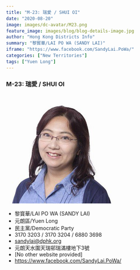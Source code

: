```yaml
---
title: "M-23: 瑞愛 / SHUI OI"
date: "2020-08-20"
image: images/dc-avatar/M23.png
feature_image: images/blog/blog-details-image.jpg
author: "Hong Kong Districts Info"
summary: "黎寳華/LAI PO WA (SANDY LAI)"
iframe: "https://www.facebook.com/SandyLai.PoWa/"
categories: ["New Territories"]
tags: ["Yuen Long"]
---
```


### M-23: 瑞愛 / SHUI OI  
![](/images/dc-avatar/M23.png)  

 - 黎寳華/LAI PO WA (SANDY LAI)  
 - 元朗區/Yuen Long  
 - 民主黨/Democratic Party  
 - 3170 3203 / 3170 3204 / 6880 3698  
 - sandylai@dphk.org  
 - 元朗天水圍天瑞邨瑞滿樓地下3號  
 - [No other website provided]  
 - https://www.facebook.com/SandyLai.PoWa/
